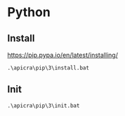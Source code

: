 # Python

## Install
https://pip.pypa.io/en/latest/installing/
 
    .\apicra\pip\3\install.bat

## Init

    .\apicra\pip\3\init.bat
